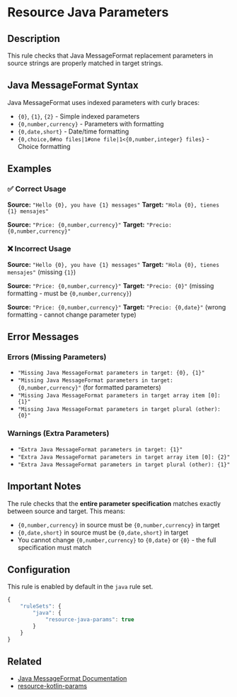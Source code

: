 # Resource Java Parameters

## Description

This rule checks that Java MessageFormat replacement parameters in source strings are properly matched in target strings.

## Java MessageFormat Syntax

Java MessageFormat uses indexed parameters with curly braces:

- `{0}`, `{1}`, `{2}` - Simple indexed parameters
- `{0,number,currency}` - Parameters with formatting
- `{0,date,short}` - Date/time formatting
- `{0,choice,0#no files|1#one file|1<{0,number,integer} files}` - Choice formatting

## Examples

### ✅ Correct Usage

**Source:** `"Hello {0}, you have {1} messages"`
**Target:** `"Hola {0}, tienes {1} mensajes"`

**Source:** `"Price: {0,number,currency}"`
**Target:** `"Precio: {0,number,currency}"`

### ❌ Incorrect Usage

**Source:** `"Hello {0}, you have {1} messages"`
**Target:** `"Hola {0}, tienes mensajes"` (missing `{1}`)

**Source:** `"Price: {0,number,currency}"`
**Target:** `"Precio: {0}"` (missing formatting - must be `{0,number,currency}`)

**Source:** `"Price: {0,number,currency}"`
**Target:** `"Precio: {0,date}"` (wrong formatting - cannot change parameter type)

## Error Messages

### Errors (Missing Parameters)
- `"Missing Java MessageFormat parameters in target: {0}, {1}"`
- `"Missing Java MessageFormat parameters in target: {0,number,currency}"` (for formatted parameters)
- `"Missing Java MessageFormat parameters in target array item [0]: {1}"`
- `"Missing Java MessageFormat parameters in target plural (other): {0}"`

### Warnings (Extra Parameters)
- `"Extra Java MessageFormat parameters in target: {1}"`
- `"Extra Java MessageFormat parameters in target array item [0]: {2}"`
- `"Extra Java MessageFormat parameters in target plural (other): {1}"`

## Important Notes

The rule checks that the **entire parameter specification** matches exactly between source and target. This means:

- `{0,number,currency}` in source must be `{0,number,currency}` in target
- `{0,date,short}` in source must be `{0,date,short}` in target  
- You cannot change `{0,number,currency}` to `{0,date}` or `{0}` - the full specification must match

## Configuration

This rule is enabled by default in the `java` rule set.

```javascript
{
    "ruleSets": {
        "java": {
            "resource-java-params": true
        }
    }
}
```

## Related

- [Java MessageFormat Documentation](https://docs.oracle.com/en/java/javase/11/docs/api/java.base/java/text/MessageFormat.html)
- [resource-kotlin-params](./resource-kotlin-params.md) 